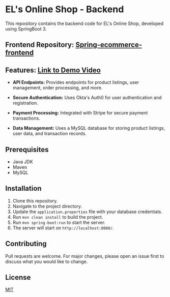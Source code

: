 # EL's Online Shop - Backend

This repository contains the backend code for EL's Online Shop, developed using SpringBoot 3.

## Frontend Repository: [Spring-ecommerce-frontend](https://github.com/Zicheng-Li/Angular-ecommerce-frontend)

## Features: [Link to Demo Video](https://youtu.be/q0_N9ydf67c)

- **API Endpoints:** Provides endpoints for product listings, user management, order processing, and more.
  
- **Secure Authentication:** Uses Okta's Auth0 for user authentication and registration.
  
- **Payment Processing:** Integrated with Stripe for secure payment transactions.
  
- **Data Management:** Uses a MySQL database for storing product listings, user data, and transaction records.

## Prerequisites

- Java JDK
- Maven
- MySQL

## Installation

1. Clone this repository.
2. Navigate to the project directory.
3. Update the `application.properties` file with your database credentials.
4. Run `mvn clean install` to build the project.
5. Run `mvn spring-boot:run` to start the server.
6. The server will start on `http://localhost:8080/`.

## Contributing

Pull requests are welcome. For major changes, please open an issue first to discuss what you would like to change.

## License

[MIT](https://choosealicense.com/licenses/mit/)
